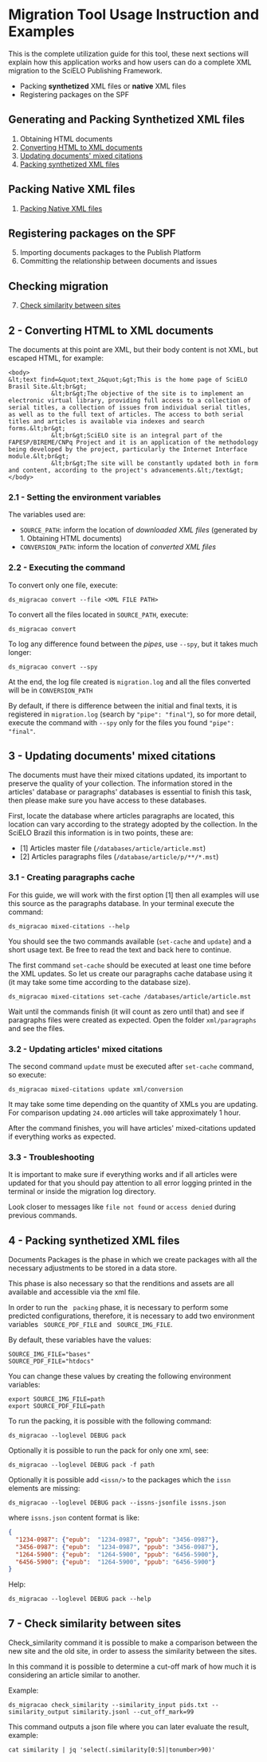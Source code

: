 # Migration Tool Usage Instruction and Examples

This is the complete utilization guide for this tool, these next sections will explain how this application works and how users can do a complete XML migration to the SciELO Publishing Framework.
- Packing **synthetized** XML files or **native** XML files
- Registering packages on the SPF

## Generating and Packing Synthetized XML files
1. Obtaining HTML documents
2. [Converting HTML to XML documents](#2-\--converting-html-to-xml-documents)
3. [Updating documents' mixed citations](#3-\--updating-documents-mixed-citations)
4. [Packing synthetized XML files](#4-\--packing-synthetized-xml-files)

## Packing Native XML files
1. [Packing Native XML files](#1-\--packing-native-xml-files)

## Registering packages on the SPF
5. Importing documents packages to the Publish Platform
6. Committing the relationship between documents and issues
   
## Checking migration
7. [Check similarity between sites](#7-\--check-similarity-between-sites)

## 2 - Converting HTML to XML documents

The documents at this point are XML, but their body content is not XML, but escaped HTML, for example:

```text
<body>
&lt;text find=&quot;text_2&quot;&gt;This is the home page of SciELO Brasil Site.&lt;br&gt;
			&lt;br&gt;The objective of the site is to implement an electronic virtual library, providing full access to a collection of serial titles, a collection of issues from individual serial titles, as well as to the full text of articles. The access to both serial titles and articles is available via indexes and search forms.&lt;br&gt;
			&lt;br&gt;SciELO site is an integral part of the FAPESP/BIREME/CNPq Project and it is an application of the methodology being developed by the project, particularly the Internet Interface module.&lt;br&gt;
			&lt;br&gt;The site will be constantly updated both in form and content, according to the project's advancements.&lt;/text&gt;
</body>
```

### 2.1 - Setting the environment variables

The variables used are:

- `SOURCE_PATH`: inform the location of _downloaded XML files_ (generated by 1. Obtaining HTML documents)
- `CONVERSION_PATH`: inform the location of _converted XML files_


### 2.2 - Executing the command

To convert only one file, execute:
```shell
ds_migracao convert --file <XML FILE PATH>
```

To convert all the files located in `SOURCE_PATH`, execute:
```shell
ds_migracao convert
```

To log any difference found between the _pipes_, use `--spy`, but it takes much longer:
```shell
ds_migracao convert --spy
```

At the end, the log file created is `migration.log` and all the files converted will be in `CONVERSION_PATH`

By default, if there is difference between the initial and final texts, it is registered in `migration.log` (search by `"pipe": "final"`), so for more detail, execute the command with `--spy` only for the files you found `"pipe": "final"`.


## 3 - Updating documents' mixed citations

The documents must have their mixed citations updated, its important to preserve the quality of your collection. The information stored in the articles' database or paragraphs' databases is essential to finish this task, then please make sure you have access to these databases.

First, locate the database where articles paragraphs are located, this location can vary according to the strategy adopted by the collection. In the SciELO Brazil this information is in two points, these are:
- [1] Articles master file (`/databases/article/article.mst`)
- [2] Articles paragraphs files (`/database/article/p/**/*.mst`)

### 3.1 - Creating paragraphs cache

For this guide, we will work with the first option [1] then all examples will use this source as the paragraphs database. In your terminal execute the command:

```shell
ds_migracao mixed-citations --help
```

You should see the two commands available (`set-cache` and `update`) and a short usage text. Be free to read the text and back here to continue.

The first command `set-cache` should be executed at least one time before the XML updates. So let us create our paragraphs cache database using it (it may take some time according to the database size).

```shell
ds_migracao mixed-citations set-cache /databases/article/article.mst
```

Wait until the commands finish (it will count as zero until that) and see if paragraphs files were created as expected. Open the folder `xml/paragraphs` and see the files.

### 3.2 - Updating articles' mixed citations

The second command `update` must be executed after `set-cache` command, so execute:
```shell
ds_migracao mixed-citations update xml/conversion
```

It may take some time depending on the quantity of XMLs you are updating. For comparison updating `24.000` articles will take approximately 1 hour.

After the command finishes, you will have articles' mixed-citations updated if everything works as expected.

### 3.3 - Troubleshooting

It is important to make sure if everything works and if all articles were updated for that you should pay attention to all error logging printed in the terminal or inside the migration log directory.

Look closer to messages like `file not found` or `access denied` during previous commands.

## 4 - Packing synthetized XML files

Documents Packages is the phase in which we create packages with all the necessary adjustments to be stored in a data store.

This phase is also necessary so that the renditions and assets are all available and accessible via the xml file.

In order to run the `` packing`` phase, it is necessary to perform some predicted configurations, therefore, it is necessary to add two environment variables `` SOURCE_PDF_FILE`` and `` SOURCE_IMG_FILE``.

By default, these variables have the values:

```text
SOURCE_IMG_FILE="bases"
SOURCE_PDF_FILE="htdocs"
```

You can change these values by creating the following environment variables:

```shell
export SOURCE_IMG_FILE=path
export SOURCE_PDF_FILE=path
```

To run the packing, it is possible with the following command:

```shell
ds_migracao --loglevel DEBUG pack
```

Optionally it is possible to run the pack for only one xml, see:

```shell
ds_migracao --loglevel DEBUG pack -f path
```

Optionally it is possible add `<issn/>` to the packages which the `issn` elements are missing:

```shell
ds_migracao --loglevel DEBUG pack --issns-jsonfile issns.json
```

where `issns.json` content format is like:
```json
{
  "1234-0987": {"epub":  "1234-0987", "ppub": "3456-0987"},
  "3456-0987": {"epub":  "1234-0987", "ppub": "3456-0987"},
  "1264-5900": {"epub":  "1264-5900", "ppub": "6456-5900"},
  "6456-5900": {"epub":  "1264-5900", "ppub": "6456-5900"}
}

```

Help:

```shell
ds_migracao --loglevel DEBUG pack --help
```

## 7 - Check similarity between sites


Check_similarity command it is possible to make a comparison between the new site and the old site, in order to assess the similarity between the sites.

In this command it is possible to determine a cut-off mark of how much it is considering an article similar to another.

Example:

```shell
ds_migracao check_similarity --similarity_input pids.txt --similarity_output similarity.jsonl --cut_off_mark=99
```

This command outputs a json file where you can later evaluate the result, example:

```shell
cat similarity | jq 'select(.similarity[0:5]|tonumber>90)'
```
